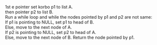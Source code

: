 ​1st e  pointer set korbo p1 to list A.<br>
then  pointer p2 to list B.<br>
Run a while loop and while the nodes pointed by p1 and p2 are not same:<br>
If p1 is pointing to NULL, set p1 to head of B.<br>
Else, move to the next node of A.<br>
If p2 is pointing to NULL, set p2 to head of A.<br>
Else, move to the next node of B.
Return the node pointed by p1.
